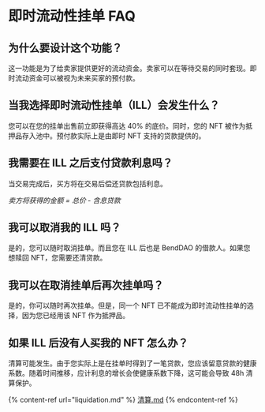 # 即时流动性挂单 FAQ

## 为什么要设计这个功能？

这一功能是为了给卖家提供更好的流动资金。卖家可以在等待交易的同时套现。即时流动资金可以被视为未来买家的预付款。&#x20;

## 当我选择即时流动性挂单（ILL）会发生什么？

您可以在您的挂单出售前立即获得高达 40% 的底价。同时，您的 NFT 被作为抵押品存入池中。预付款实际上是由即时 NFT 支持的贷款提供的。

## 我需要在 ILL 之后支付贷款利息吗？

当交易完成后，买方将在交易后偿还贷款包括利息。&#x20;

_卖方将获得的金额 = 总价 - 含息贷款_

## 我可以取消我的 ILL 吗？

是的，您可以随时取消挂单。而且您在 ILL 后也是 BendDAO 的借款人。如果您想赎回 NFT，您需要还清贷款。

## 我可以在取消挂单后再次挂单吗？

是的，你可以随时再次挂单。但是，同一个 NFT 已不能成为即时流动性挂单的选择，因为您已经用该 NFT 作为抵押品。&#x20;

## 如果 ILL 后没有人买我的 NFT 怎么办？

清算可能发生。由于您实际上是在挂单时得到了一笔贷款，您应该留意贷款的健康系数。随着时间推移，应计利息的增长会使健康系数下降，这可能会导致 48h 清算保护。

{% content-ref url="liquidation.md" %}
[清算.md](liquidation.md)
{% endcontent-ref %}

